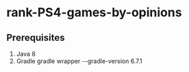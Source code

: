# rank-PS4-games-by-opinions

## Prerequisites

1. Java 8
2. Gradle
	gradle wrapper --gradle-version 6.7.1